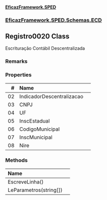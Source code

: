 #### [EficazFramework.SPED](EficazFrameworkSPED.md 'EficazFramework SPED')
### [EficazFramework.SPED.Schemas.ECD](EficazFramework.SPED.Schemas.ECD.md 'EficazFramework.SPED.Schemas.ECD')

## Registro0020 Class

Escrituração Contábil Descentralizada

### Remarks
### Properties

| # | Name | |
| ---: | :--- | :--- |
| 02 | IndicadorDescentralizacao |  |
| 03 | CNPJ |  |
| 04 | UF |  |
| 05 | InscEstadual |  |
| 06 | CodigoMunicipal |  |
| 07 | InscMunicipal |  |
| 08 | Nire |  |
### Methods

| Name | |
| :--- | :--- |
| EscreveLinha() |  |
| LeParametros(string[]) |  |
